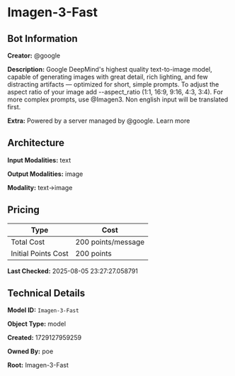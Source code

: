 # Imagen-3-Fast

## Bot Information

**Creator:** @google

**Description:** Google DeepMind's highest quality text-to-image model, capable of generating images with great detail, rich lighting, and few distracting artifacts — optimized for short, simple prompts. To adjust the aspect ratio of your image add --aspect_ratio (1:1, 16:9, 9:16, 4:3, 3:4). For more complex prompts, use @Imagen3. Non english input will be translated first.

**Extra:** Powered by a server managed by @google. Learn more


## Architecture

**Input Modalities:** text

**Output Modalities:** image

**Modality:** text->image


## Pricing

| Type | Cost |
|------|------|
| Total Cost | 200 points/message |
| Initial Points Cost | 200 points |

**Last Checked:** 2025-08-05 23:27:27.058791


## Technical Details

**Model ID:** `Imagen-3-Fast`

**Object Type:** model

**Created:** 1729127959259

**Owned By:** poe

**Root:** Imagen-3-Fast
